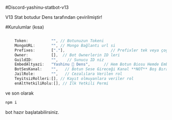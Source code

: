 #Discord-yashinu-statbot-v13

V13 Stat botudur Dens tarafından çevirilmiştir!

#Kurulumlar (kısa)

```js

    Token:          "", // Botunuzun Tokeni
    MongoURL:       "", // Mongo Bağlantı url si
    Prefixes:       ["."],                    // Prefixler tek veya çoğlatabilirsiniz
    Owner:          [],  // Bot Ownerlerin ID leri
    GuildID:        "",    // Sunucu ID niz
    EmbedAltyazi:   "Yashinu 💛 Dens",      // Hem Botun Biosu Hemde Embedlerin Footeri
    BotSesKanal:    "",   // Botun Sese Gireceği Kanal **NOT** Boş Bırakırsanız Sese Girmez!
    JailRole:       "",   // Cezalılara Verilen rol
    TeyitsizRolleri:[], // Kayıt olmuyanlara veriler rol
    enAltYetkiliRolu:[], // İlk Yetkili Permi

```
ve son olarak
```js
npm i
```
bot hazır başlatabilirsiniz.
